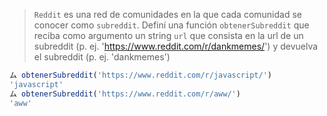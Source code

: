 > `Reddit` es una red de comunidades en la que cada comunidad se conocer como `subreddit`. Definí una función `obtenerSubreddit` que reciba como argumento un string `url` que consista en la url de un subreddit (p. ej. 'https://www.reddit.com/r/dankmemes/') y devuelva el subreddit (p. ej. 'dankmemes')
>
```javascript
ム obtenerSubreddit('https://www.reddit.com/r/javascript/')
'javascript' 
ム obtenerSubreddit('https://www.reddit.com/r/aww/')
'aww' 
```